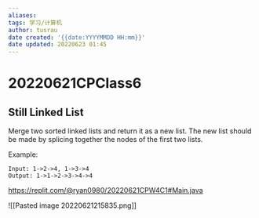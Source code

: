 ```yaml
---
aliases: 
tags: 学习/计算机
author: tusrau
date created: '{{date:YYYYMMDD HH:mm}}'
date updated: 20220623 01:45
---
```


# 20220621CPClass6

## Still Linked List

Merge two sorted linked lists and return it as a new list. The new list should be made by splicing together the nodes of the first two lists.

Example:

```
Input: 1->2->4, 1->3->4
Output: 1->1->2->3->4->4
```

https://replit.com/@ryan0980/20220621CPW4C1#Main.java

![[Pasted image 20220621215835.png]]
